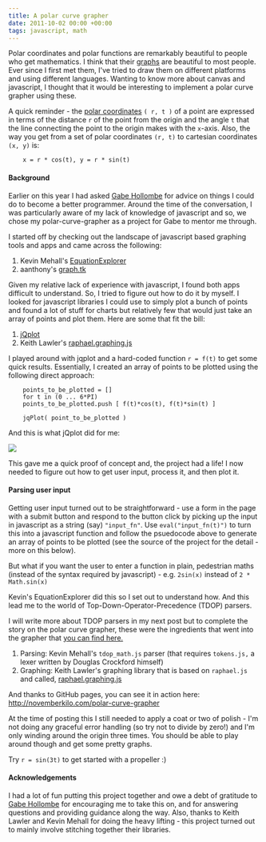 ```yaml
---
title: A polar curve grapher
date: 2011-10-02 00:00 +00:00
tags: javascript, math
---
```


  Polar coordinates and polar functions are remarkably beautiful to people who get mathematics.
  I think that their [graphs](http://www.wolframalpha.com/input/?i=polar+curves) are beautiful to most people. Ever since I first met them,
  I've tried to draw them on different platforms and using different languages. Wanting to know more about canvas and javascript,
  I thought that it would be interesting to implement a polar curve grapher using these.


  A quick reminder - the [polar coordinates](http://www.wolframalpha.com/input/?i=polar+coordinates) `( r, t )` of a point
  are expressed in terms of the distance `r` of the point from the origin and the angle `t`
  that the line connecting the point to the origin makes with the `x`-axis. Also, the way you get from a set of polar coordinates `(r, t)`
  to cartesian coordinates `(x, y)` is:

        x = r * cos(t), y = r * sin(t)

#### Background


  Earlier on this year I had asked [Gabe Hollombe](http://avantbard.com) for advice on things I could do to become a better programmer.
  Around the time of the conversation, I was particularly aware of my lack of knowledge of
  javascript and so, we chose my polar-curve-grapher as a project for Gabe to mentor me through.


  I started off by checking out the landscape of javascript based graphing tools and apps and came across the
  following:

1. Kevin Mehall's [EquationExplorer](http://kevinmehall.net/p/equationexplorer)
1. aanthony's [graph.tk](http://graph.tk)


  Given my relative lack of experience with javascript, I found both apps difficult to understand.
  So, I tried to figure out how to do it by myself.  I looked for javascript libraries I could use to simply plot a bunch of points
  and found a lot of stuff for charts but relatively few that would just take an array of
  points and plot them. Here are some that fit the bill:

1. [jQplot](http://www.jqplot.com/)
1. Keith Lawler's [raphael.graphing.js](https://github.com/lawler/raphael.graphing)


  I played around with jqplot and a hard-coded function `r = f(t)` to get some quick results.  Essentially, I
  created an array of points to be plotted using the following direct approach:

        points_to_be_plotted = []
        for t in (0 ... 6*PI)
        points_to_be_plotted.push [ f(t)*cos(t), f(t)*sin(t) ]

        jqPlot( point_to_be_plotted )

And this is what jQplot did for me:

<!--<img src='/images/Polar_function_grapher-jqplot.jpg' style='border: solid; border-color: gray; border-width: 2px' />-->
<img src='/images/Polar_function_grapher-jqplot.jpg' class='img-rounded img-center' />

  This gave me a quick proof of concept and, the project had a life! I now needed to figure out how to get user input, process it, and then plot it.

#### Parsing user input


  Getting user input turned out to be straightforward - use a form in the page with a submit button and respond
  to the button click by picking up the input in javascript as a string (say) `"input_fn"`.  Use `eval("input_fn(t)")` to turn this into a javascript
  function and follow the psuedocode above to generate an array of points to be plotted (see the source of the project for the detail - more on this below).


  But what if you want the user to enter a function in
  plain, pedestrian maths (instead of the syntax required by javascript) - e.g. `2sin(x)` instead of `2 * Math.sin(x)`

  Kevin's EquationExplorer did this so I set out to understand how.
  And this lead me to the world of Top-Down-Operator-Precedence (TDOP) parsers.


  I will write more about TDOP parsers in my next post but to complete the story on the polar curve grapher, these were the
  ingredients that went into the grapher that [you can find here.](http://github.com/novemberkilo/polar-curve-grapher)

1. Parsing: Kevin Mehall's `tdop_math.js` parser (that requires `tokens.js,` a lexer written by Douglas Crockford himself)
1. Graphing: Keith Lawler's graphing library that is based on `raphael.js` and called, [raphael.graphing.js](https://github.com/lawler/raphael.graphing)


And thanks to GitHub pages, you can see it in action here: <http://novemberkilo.com/polar-curve-grapher>

  At the time of posting this I still needed to apply a coat or two of polish - I'm not doing any graceful error handling (so try not to divide by zero!) and I'm
  only winding around the origin three times. You should be able to play around though and get some pretty graphs.

  Try `r = sin(3t)` to get started with a propeller :)

#### Acknowledgements


  I had a lot of fun putting this project together and owe a debt of gratitude to [Gabe Hollombe](http://avantbard.com) for encouraging me to take this on, and for answering questions
  and providing guidance along the way.  Also, thanks to Keith Lawler and Kevin Mehall for doing the heavy lifting - this project turned out to mainly involve
  stitching together their libraries.









